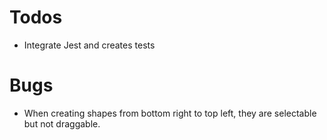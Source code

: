 # Todos
- Integrate Jest and creates tests


# Bugs
- When creating shapes from bottom right to top left, they are selectable but not draggable.